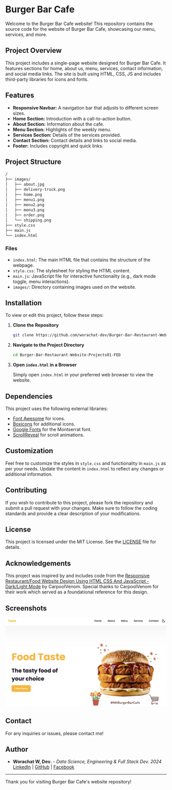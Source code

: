 # Burger Bar Cafe

Welcome to the Burger Bar Cafe website! This repository contains the source code for the website of Burger Bar Cafe, showcasing our menu, services, and more.

## Project Overview

This project includes a single-page website designed for Burger Bar Cafe. It features sections for home, about us, menu, services, contact information, and social media links. The site is built using HTML, CSS, JS and includes third-party libraries for icons and fonts.

## Features

- **Responsive Navbar:** A navigation bar that adjusts to different screen sizes.
- **Home Section:** Introduction with a call-to-action button.
- **About Section:** Information about the cafe.
- **Menu Section:** Highlights of the weekly menu.
- **Services Section:** Details of the services provided.
- **Contact Section:** Contact details and links to social media.
- **Footer:** Includes copyright and quick links.

## Project Structure

```
/
├── images/
│   ├── about.jpg
│   ├── delivery-truck.png
│   ├── home.png
│   ├── menu1.png
│   ├── menu2.png
│   ├── menu3.png
│   ├── order.png
│   └── shipping.png
├── style.css
├── main.js
└── index.html
```

### Files

- `index.html`: The main HTML file that contains the structure of the webpage.
- `style.css`: The stylesheet for styling the HTML content.
- `main.js`: JavaScript file for interactive functionality (e.g., dark mode toggle, menu interactions).
- `images/`: Directory containing images used on the website.

## Installation

To view or edit this project, follow these steps:

1. **Clone the Repository**

   ```bash
   git clone https://github.com/worachat-dev/Burger-Bar-Restaurant-Website-Projects01-FED.git
   ```

2. **Navigate to the Project Directory**

   ```bash
   cd Burger-Bar-Restaurant-Website-Projects01-FED
   ```

3. **Open `index.html` in a Browser**

   Simply open `index.html` in your preferred web browser to view the website.

## Dependencies

This project uses the following external libraries:

- [Font Awesome](https://cdnjs.com/libraries/font-awesome) for icons.
- [Boxicons](https://unpkg.com/boxicons@latest/css/boxicons.min.css) for additional icons.
- [Google Fonts](https://fonts.google.com/specimen/Montserrat) for the Montserrat font.
- [ScrollReveal](https://unpkg.com/scrollreveal) for scroll animations.

## Customization

Feel free to customize the styles in `style.css` and functionality in `main.js` as per your needs. Update the content in `index.html` to reflect any changes or additional information.

## Contributing

If you wish to contribute to this project, please fork the repository and submit a pull request with your changes. Make sure to follow the coding standards and provide a clear description of your modifications.

## License

This project is licensed under the MIT License. See the [LICENSE](LICENSE) file for details.

## Acknowledgements

This project was inspired by and includes code from the [Responsive Restaurant/Food Website Design Using HTML CSS And JavaScript - Dark/Light Mode](https://github.com/carpoolvenom/Responsive-Restaurant-Food-Website-Design-Using-HTML-CSS-And-JavaScript---Dark-Light-Mode.git) by CarpoolVenom. Special thanks to CarpoolVenom for their work which served as a foundational reference for this design.

## Screenshots

![Burger Bar Cafe website](./image.png)

## Contact

For any inquiries or issues, please contact me!

## Author

- **Worachat W, Dev.** - *Data Science, Engineering & Full Stack Dev. 2024*  
  [LinkedIn](https://www.linkedin.com/in/brainwaves-your-ai-playground-82155961/) | [GitHub](https://github.com/worachat-dev) | [Facebook](https://web.facebook.com/NutriCious.Thailand)


---
Thank you for visiting Burger Bar Cafe's website repository!


